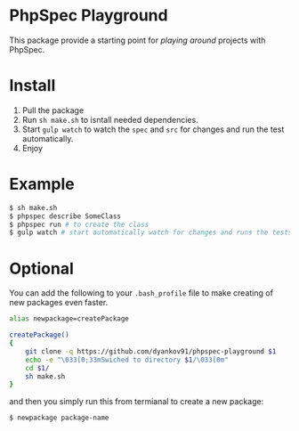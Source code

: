PhpSpec Playground
==================

This package provide a starting point for *playing around* projects with PhpSpec.

# Install

1. Pull the package
2. Run `sh make.sh` to isntall needed dependencies.
4. Start `gulp watch` to watch the `spec` and `src` for changes and run the test automatically.
5. Enjoy

# Example

```bash
$ sh make.sh
$ phpspec describe SomeClass
$ phpspec run # to create the class
$ gulp watch # start automatically watch for changes and runs the tests.
```

# Optional

You can add the following to your `.bash_profile` file to make creating of new packages even faster.

```bash
alias newpackage=createPackage

createPackage()
{
    git clone -q https://github.com/dyankov91/phpspec-playground $1
    echo -e "\033[0;33mSwiched to directory $1/\033[0m"
    cd $1/
    sh make.sh
}
```

and then you simply run this from termianal to create a new package:

```bash
$ newpackage package-name
```
